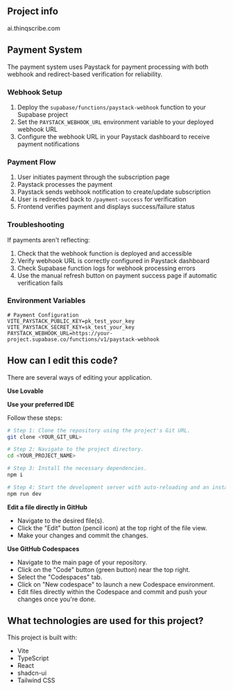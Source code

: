 
## Project info
ai.thinqscribe.com

## Payment System

The payment system uses Paystack for payment processing with both webhook and redirect-based verification for reliability.

### Webhook Setup

1. Deploy the `supabase/functions/paystack-webhook` function to your Supabase project
2. Set the `PAYSTACK_WEBHOOK_URL` environment variable to your deployed webhook URL
3. Configure the webhook URL in your Paystack dashboard to receive payment notifications

### Payment Flow

1. User initiates payment through the subscription page
2. Paystack processes the payment
3. Paystack sends webhook notification to create/update subscription
4. User is redirected back to `/payment-success` for verification
5. Frontend verifies payment and displays success/failure status

### Troubleshooting

If payments aren't reflecting:

1. Check that the webhook function is deployed and accessible
2. Verify webhook URL is correctly configured in Paystack dashboard
3. Check Supabase function logs for webhook processing errors
4. Use the manual refresh button on payment success page if automatic verification fails

### Environment Variables

```env
# Payment Configuration
VITE_PAYSTACK_PUBLIC_KEY=pk_test_your_key
VITE_PAYSTACK_SECRET_KEY=sk_test_your_key
PAYSTACK_WEBHOOK_URL=https://your-project.supabase.co/functions/v1/paystack-webhook
```

## How can I edit this code?

There are several ways of editing your application.

**Use Lovable**



**Use your preferred IDE**



Follow these steps:

```sh
# Step 1: Clone the repository using the project's Git URL.
git clone <YOUR_GIT_URL>

# Step 2: Navigate to the project directory.
cd <YOUR_PROJECT_NAME>

# Step 3: Install the necessary dependencies.
npm i

# Step 4: Start the development server with auto-reloading and an instant preview.
npm run dev
```

**Edit a file directly in GitHub**

- Navigate to the desired file(s).
- Click the "Edit" button (pencil icon) at the top right of the file view.
- Make your changes and commit the changes.

**Use GitHub Codespaces**

- Navigate to the main page of your repository.
- Click on the "Code" button (green button) near the top right.
- Select the "Codespaces" tab.
- Click on "New codespace" to launch a new Codespace environment.
- Edit files directly within the Codespace and commit and push your changes once you're done.

## What technologies are used for this project?

This project is built with:

- Vite
- TypeScript
- React
- shadcn-ui
- Tailwind CSS






